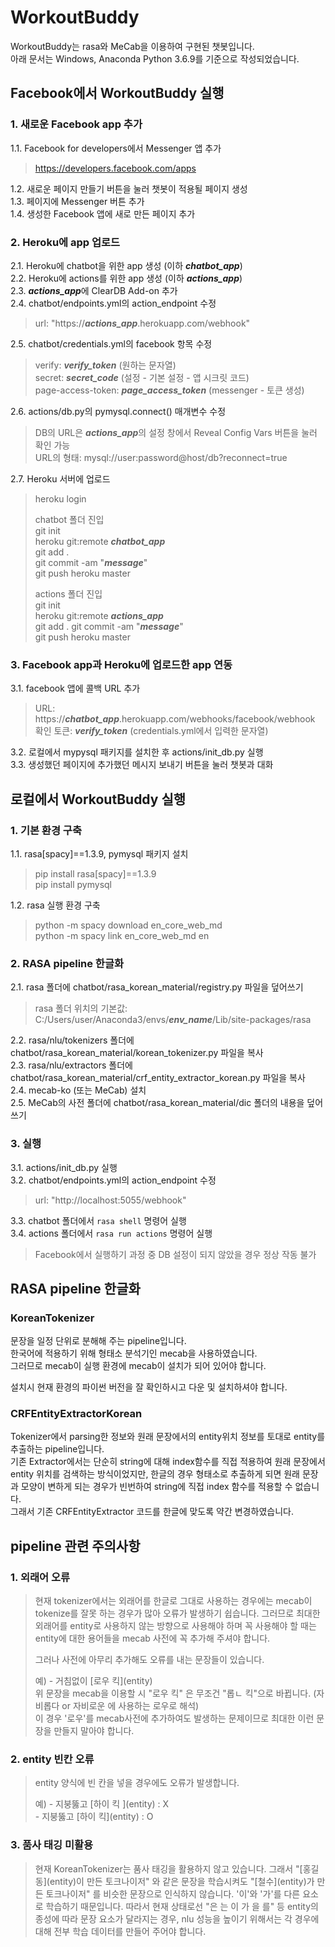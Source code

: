 # WorkoutBuddy
WorkoutBuddy는 rasa와 MeCab을 이용하여 구현된 챗봇입니다.  
아래 문서는 Windows, Anaconda Python 3.6.9를 기준으로 작성되었습니다.  

## Facebook에서 WorkoutBuddy 실행

### 1. 새로운 Facebook app 추가
1.1. Facebook for developers에서 Messenger 앱 추가  
> https://developers.facebook.com/apps  

1.2. 새로운 페이지 만들기 버튼을 눌러 챗봇이 적용될 페이지 생성  
1.3. 페이지에 Messenger 버튼 추가  
1.4. 생성한 Facebook 앱에 새로 만든 페이지 추가  

### 2. Heroku에  app 업로드
2.1. Heroku에 chatbot을 위한 app 생성 (이하 ***chatbot_app***)  
2.2. Heroku에 actions를 위한 app 생성 (이하 ***actions_app***)  
2.3. ***actions_app***에 ClearDB Add-on 추가  
2.4. chatbot/endpoints.yml의 action_endpoint 수정  
> url: "https://***actions_app***.herokuapp.com/webhook"  

2.5. chatbot/credentials.yml의 facebook 항목 수정  
> verify: ***verify_token*** (원하는 문자열)  
> secret: ***secret_code*** (설정 - 기본 설정 - 앱 시크릿 코드)  
> page-access-token: ***page_access_token*** (messenger - 토큰 생성)  

2.6. actions/db.py의 pymysql.connect() 매개변수 수정  
> DB의 URL은 ***actions_app***의 설정 창에서 Reveal Config Vars 버튼을 눌러 확인 가능  
> URL의 형태: mysql://user:password@host/db?reconnect=true  

2.7. Heroku 서버에 업로드  
> heroku login  
>   
> chatbot 폴더 진입  
> git init  
> heroku git:remote ***chatbot_app***  
> git add .  
> git commit -am "***message***"  
> git push heroku master  
>   
> actions 폴더 진입  
> git init  
> heroku git:remote ***actions_app***  
> git add .
> git commit -am "***message***"  
> git push heroku master  

### 3. Facebook app과 Heroku에 업로드한 app 연동
3.1. facebook 앱에 콜백 URL 추가  
> URL: https://***chatbot_app***.herokuapp.com/webhooks/facebook/webhook  
> 확인 토큰: ***verify_token*** (credentials.yml에서 입력한 문자열)  

3.2. 로컬에서 mypysql 패키지를 설치한 후 actions/init_db.py 실행  
3.3. 생성했던 페이지에 추가했던 메시지 보내기 버튼을 눌러 챗봇과 대화  

## 로컬에서 WorkoutBuddy 실행

### 1. 기본 환경 구축
1.1. rasa[spacy]==1.3.9, pymysql 패키지 설치  
> pip install rasa[spacy]==1.3.9  
> pip install pymysql  

1.2. rasa 실행 환경 구축  
> python -m spacy download en_core_web_md  
> python -m spacy link en_core_web_md en  

### 2. RASA pipeline 한글화
2.1. rasa 폴더에 chatbot/rasa_korean_material/registry.py 파일을 덮어쓰기  
> rasa 폴더 위치의 기본값: C:/Users/user/Anaconda3/envs/***env_name***/Lib/site-packages/rasa  

2.2. rasa/nlu/tokenizers 폴더에 chatbot/rasa_korean_material/korean_tokenizer.py 파일을 복사  
2.3. rasa/nlu/extractors 폴더에 chatbot/rasa_korean_material/crf_entity_extractor_korean.py 파일을 복사  
2.4. mecab-ko (또는 MeCab) 설치  
2.5. MeCab의 사전 폴더에 chatbot/rasa_korean_material/dic 폴더의 내용을 덮어쓰기  

### 3. 실행
3.1. actions/init_db.py 실행  
3.2. chatbot/endpoints.yml의 action_endpoint 수정  
> url: "http\://localhost:5055/webhook"  

3.3. chatbot 폴더에서 ```rasa shell``` 명령어 실행  
3.4. actions 폴더에서 ```rasa run actions``` 명령어 실행  
> Facebook에서 실행하기 과정 중 DB 설정이 되지 않았을 경우 정상 작동 불가  

## RASA pipeline 한글화

### KoreanTokenizer
문장을 일정 단위로 분해해 주는 pipeline입니다.  
한국어에 적용하기 위해 형태소 분석기인 mecab을 사용하였습니다.  
그러므로 mecab이 실행 환경에 mecab이 설치가 되어 있어야 합니다.  
  
설치시 현재 환경의 파이썬 버전을 잘 확인하시고 다운 및 설치하셔야 합니다.  


### CRFEntityExtractorKorean
Tokenizer에서 parsing한 정보와 원래 문장에서의 entity위치 정보를 토대로 entity를 추출하는 pipeline입니다.  
기존 Extractor에서는 단순히 string에 대해 index함수를 직접 적용하여 원래 문장에서 entity 위치를 검색하는 방식이었지만, 한글의 경우 형태소로 추출하게 되면 원래 문장과 모양이 변하게 되는 경우가 빈번하여 string에 직접 index 함수를 적용할 수 없습니다.  
그래서 기존 CRFEntityExtractor 코드를 한글에 맞도록 약간 변경하였습니다.  


## pipeline 관련 주의사항

### 1. 외래어 오류

> 현재 tokenizer에서는 외래어를 한글로 그대로 사용하는 경우에는 mecab이 tokenize를 잘못 하는 경우가 많아 오류가 발생하기 쉽습니다.
> 그러므로 최대한 외래어를 entity로 사용하지 않는 방향으로 사용해야 하며 꼭 사용해야 할 때는 entity에 대한 용어들을 mecab 사전에 꼭 추가해 주셔야 합니다.  
> 
> 그러나 사전에 아무리 추가해도 오류를 내는 문장들이 있습니다.  
>
> 예) - 거침없이 \[로우 킥\](entity)  
> 위 문장을 mecab을 이용할 시 "로우 킥" 은 무조건 "롭ㄴ 킥"으로 바뀝니다. (자비롭다 or 자비로운 에 사용하는 로우로 해석)  
> 이 경우 '로우'를 mecab사전에 추가하여도 발생하는 문제이므로 최대한 이런 문장을 만들지 말아야 합니다.  


### 2. entity 빈칸 오류

> entity 양식에 빈 칸을 넣을 경우에도 오류가 발생합니다.  
>
> 예) - 지붕뚫고 \[하이 킥 \](entity)  : X  
>   \- 지붕뚫고 \[하이 킥\](entity)  : O  


### 3. 품사 태깅 미활용

> 현재 KoreanTokenizer는 품사 태깅을 활용하지 않고 있습니다.
> 그래서 "\[홍길동\](entity)이 만든 토크나이저" 와 같은 문장을 학습시켜도 "\[철수\](entity)가 만든 토크나이저" 를 비슷한 문장으로 인식하지 않습니다. '이'와 '가'를 다른 요소로 학습하기 때문입니다.
> 따라서 현재 상태로선 "은 는 이 가 을 를" 등 entity의 종성에 따라 문장 요소가 달라지는 경우, nlu 성능을 높이기 위해서는 각 경우에 대해 전부 학습 데이터를 만들어 주어야 합니다.
